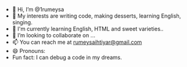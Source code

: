 - 👋 Hi, I’m @1rumeysa
- 👀 My interests are writing code, making desserts, learning English, singing.
- 🌱 I'm currently learning English, HTML and sweet varieties..
- 💞️ I’m looking to collaborate on ...
- 📫 You can reach me at rumeysaihtiyar@gmail.com
- 😄 Pronouns:
- Fun fact: I can debug a code in my dreams.

<!---
1rumeysa/1rumeysa is a ✨ special ✨ repository because its `README.md` (this file) appears on your GitHub profile.
You can click the Preview link to take a look at your changes.
--->
